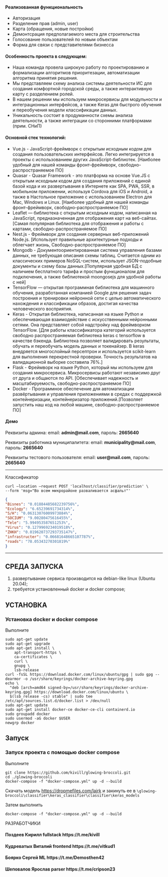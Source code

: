 <h4>Реализованная функциональность</h4>
<ul>
    <li>Авторизация</li>
    <li>Разделение прав (admin, user)</li>
    <li>Карта (обращения, новые постройки)</li>
    <li>Демонтсрация предполагаемого места для строительства</li>
    <li>Голосование пользователей по новым объектам</li>
    <li>Форма для связи с представителями бизнесса</li>
</ul>

<h4>Особенность проекта в следующем:</h4>
<ul>
 <li>Наша команда провела широкую работу по проектированию и формализации алгоритмов приоритезации, автоматизации алгоритма принятия решения. </li>
 <li>Мы представляем схему анализа системы деятельности ИС для создания комфортной городской среды, а также интерактивную карту с разделением ролей. </li>
 <li>В нашем решении мы используем микросервисы для модульности и интеграционных интерфейсов, а также Keras для быстрого обучения и переобучения модели классификации данных. </li>
 <li>Уникальность состоит в продуманности схемы анализа деятельности, а также интеграции со сторонними платформами (прим. СНиП)</li>
 </ul>
<h4>Основной стек технологий:</h4>
<ul>
    <li>Vue.js - JavaScript-фреймворк с открытым исходным кодом для создания пользовательских интерфейсов. Легко интегрируется в проекты с использованием других JavaScript-библиотек. [Наиболее удобный для нашей команды фронт-фреймворк, свободно-распространяемое ПО]</li>
	<li>Quasar - Quasar Framework - это платформа на основе Vue.JS с открытым исходным кодом для создания приложений с единой базой кода и их развертывания в Интернете как SPA, PWA, SSR, в мобильном приложении, используя Cordova для iOS и Android, а также в Настольное приложение с использованием Electron для Mac, Windows и Linux. [Наиболее удобный для нашей команды фронт-фреймворк, свободно-распространяемое ПО]</li>
	<li>Leaflet — библиотека с открытым исходным кодом, написанная на JavaScript, предназначенная для отображения карт на веб-сайтах. [Самая популярная библиотека для отображения и работы с картами, свободно-распространяемое ПО]</li>
	<li>Nest.js - Фреймворк для создания серверных веб-приложений Node.js. [Использует правильные архитектурные подходы и облегчает жизнь, Свободно-распространяемое ПО]</li>
    <li>Mongodb - Документоориентированная система управления базами данных, не требующая описания схемы таблиц. Считается одним из классических примеров NoSQL-систем, использует JSON-подобные документы и схему базы данных.[Популярная удобная БД с наличием бесплатного тарифа и простым функционалом для подключения, а также библиотекой moongosejs для удобной работы с ней]</li>
	<li>TensorFlow — открытая программная библиотека для машинного обучения, разработанная компанией Google для решения задач построения и тренировки нейронной сети с целью автоматического нахождения и классификации образов, достигая качества человеческого восприятия. </li>
	<li>Keras - Открытая библиотека, написанная на языке Python и обеспечивающая взаимодействие с искусственными нейронными сетями. Она представляет собой надстройку над фреймворком TensorFlow. [Для работы классификатора категорий используется свободно распространяемая библиотека keras с tensorflow в качестве бэкенда. Библиотека позволяет валидировать результаты, обучать и переобучать модель данных и токенайзер. В keras внедряется многослойный персептрон и используется scikit-learn для выполнения перекрестной проверки. Точность результатов на валидационной выборке составила 76%.]</li>
	<li>Flask - Фреймворк на языке Python, который мы используем для создания микросервиса. Микросервисы работают независимо друг от друга и общаются по API. [Обеспечивает надежность и масштабируемость, свободно-распространяемое ПО]</li>
	<li>Docker - Программное обеспечение для автоматизации развёртывания и управления приложениями в средах с поддержкой контейнеризации, контейнеризатор приложений.[Позволяет запустить наш код на любой машине, свободно-распространяемое ПО]</li>  
 </ul>
<h4>Демо</h4>
<p>Реквизиты админа: email: <b>admin@mail.com</b>, пароль: <b>2665640</b></p>
<p>Реквизиты работника муниципалитета: email: <b>municipality@mail.com</b>, пароль: <b>2665640</b></p>
<p>Реквизиты тестового пользователя: email: <b>user@mail.com</b>, пароль: <b>2665640</b></p>

------------
Классификатор
```
curl —location —request POST 'localhost/classifier/prediction' \
--form 'msg="Во всем микрорайоне разваливается асфальт"'
```

```JSON
{
"Bisnes": "0.01884485682239756%",
"Ecology": "6.65239691734314%",
"S/H": "0.06313076009973884%",
"SOCIUM": "9.00280475616455%",
"Tele": "5.994953587651253%",
"Virus": "0.1279969234019518%",
"ZHKH": "0.019620737293735147%",
"infrastructer": "0.06681648665107787%",
"roads": "78.05343270301819%"
}
```

------------
СРЕДА ЗАПУСКА
------------
1) развертывание сервиса производится на debian-like linux (Ubuntu 20.04);
2) требуется установленный docker и docker compose;


УСТАНОВКА
------------
### Установка docker и docker compose

Выполните 
~~~
sudo apt-get update
sudo apt-get upgrade
sudo apt-get install \
    apt-transport-https \
    ca-certificates \
    curl \
    gnupg \
    lsb-release
curl -fsSL https://download.docker.com/linux/ubuntu/gpg | sudo gpg --dearmor -o /usr/share/keyrings/docker-archive-keyring.gpg
echo \
  "deb [arch=amd64 signed-by=/usr/share/keyrings/docker-archive-keyring.gpg] https://download.docker.com/linux/ubuntu \
  $(lsb_release -cs) stable" | sudo tee /etc/apt/sources.list.d/docker.list > /dev/null
sudo apt-get update
sudo apt-get install docker-ce docker-ce-cli containerd.io
sudo groupadd docker
sudo usermod -aG docker $USER
newgrp docker 
~~~

Запуск
------------
### Запуск проекта с помощью docker compose

Выполните 
~~~
git clone https://github.com/kivill/glowing-broccoli.git 
cd ./glowing-broccoli
docker-compose -f "docker-compose.yml" up -d --build
~~~

Скачать модель https://dropmefiles.com/lajrk и закинуть ее в `\glowing-broccoli\classifier\keras_classifier\classifier\keras_models`

Затем выполнить 
~~~
docker-compose -f "docker-compose.yml" up -d --build
~~~

РАЗРАБОТЧИКИ

<h4>Поздеев Кирилл fullstack https://t.me/kivill </h4>
<h4>Кудреватых Виталий frontend https://t.me/vitkud1 </h4>
<h4>Боярко Сергей ML https://t.me/Demosthen42 </h4>
<h4>Шеповалов Ярослав parser https://t.me/cripson23 </h4>
